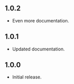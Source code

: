 ## 1.0.2

* Even more documentation.

## 1.0.1

* Updated documentation.

## 1.0.0

* Initial release.
